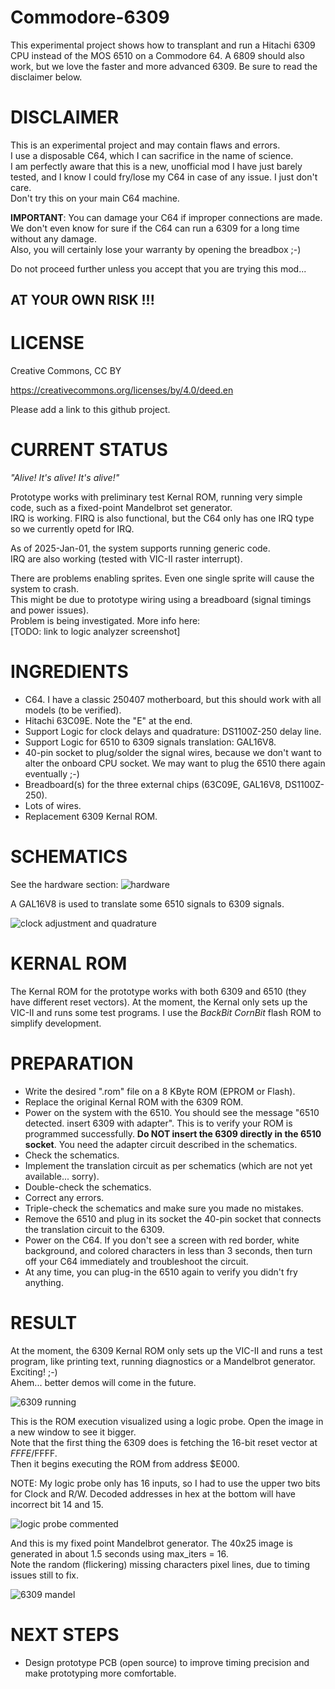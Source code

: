# Commodore-6309

This experimental project shows how to transplant and run a Hitachi 6309 CPU instead of the MOS 6510 on a Commodore 64.
A 6809 should also work, but we love the faster and more advanced 6309.
Be sure to read the disclaimer below.

# DISCLAIMER

This is an experimental project and may contain flaws and errors.  
I use a disposable C64, which I can sacrifice in the name of science.  
I am perfectly aware that this is a new, unofficial mod I have just barely tested, and I know I could fry/lose my C64 in case of any issue. I just don't care.  
Don't try this on your main C64 machine.  
  
**IMPORTANT**: You can damage your C64 if improper connections are made.  
We don't even know for sure if the C64 can run a 6309 for a long time without any damage.  
Also, you will certainly lose your warranty by opening the breadbox   ;-)  

Do not proceed further unless you accept that you are trying this mod...  

## AT YOUR OWN RISK !!!

# LICENSE

Creative Commons, CC BY

https://creativecommons.org/licenses/by/4.0/deed.en

Please add a link to this github project.

# CURRENT STATUS

_"Alive! It's alive! It's alive!"_

Prototype works with preliminary test Kernal ROM, running very simple code, such as a fixed-point Mandelbrot set generator.  
IRQ is working.
FIRQ is also functional, but the C64 only has one IRQ type so we currently opetd for IRQ.

As of 2025-Jan-01, the system supports running generic code.  
IRQ are also working (tested with VIC-II raster interrupt).  

There are problems enabling sprites. Even one single sprite will cause the system to crash.  
This might be due to prototype wiring using a breadboard (signal timings and power issues).  
Problem is being investigated. More info here:  
[TODO: link to logic analyzer screenshot]

# INGREDIENTS

- C64. I have a classic 250407 motherboard, but this should work with all models (to be verified).
- Hitachi 63C09E. Note the "E" at the end.
- Support Logic for clock delays and quadrature: DS1100Z-250 delay line.
- Support Logic for 6510 to 6309 signals translation: GAL16V8.
- 40-pin socket to plug/solder the signal wires, because we don't want to alter the onboard CPU socket. We may want to plug the 6510 there again eventually ;-)
- Breadboard(s) for the three external chips (63C09E, GAL16V8, DS1100Z-250).
- Lots of wires.
- Replacement 6309 Kernal ROM.


# SCHEMATICS

See the hardware section: ![hardware](hardware/)

A GAL16V8 is used to translate some 6510 signals to 6309 signals.  

![clock adjustment and quadrature](media/2025-01-08-prototype.jpg)

# KERNAL ROM

The Kernal ROM for the prototype works with both 6309 and 6510 (they have different reset vectors).
At the moment, the Kernal only sets up the VIC-II and runs some test programs.
I use the _BackBit CornBit_ flash ROM to simplify development.

# PREPARATION

- Write the desired ".rom" file on a 8 KByte ROM (EPROM or Flash).
- Replace the original Kernal ROM with the 6309 ROM.
- Power on the system with the 6510. You should see the message "6510 detected. insert 6309 with adapter". This is to verify your ROM is programmed successfully. __Do NOT insert the 6309 directly in the 6510 socket__. You need the adapter circuit described in the schematics.
- Check the schematics.
- Implement the translation circuit as per schematics (which are not yet available... sorry).
- Double-check the schematics.
- Correct any errors.
- Triple-check the schematics and make sure you made no mistakes.
- Remove the 6510 and plug in its socket the 40-pin socket that connects the translation circuit to the 6309.
- Power on the C64. If you don't see a screen with red border, white background, and colored characters in less than 3 seconds, then turn off your C64 immediately and troubleshoot the circuit.
- At any time, you can plug-in the 6510 again to verify you didn't fry anything.

# RESULT

At the moment, the 6309 Kernal ROM only sets up the VIC-II and runs a test program, like printing text, running diagnostics or a Mandelbrot generator.
Exciting! ;-)  
Ahem... better demos will come in the future.

![6309 running](media/2024-10-05_6309_running.jpg)

This is the ROM execution visualized using a logic probe. Open the image in a new window to see it bigger.  
Note that the first thing the 6309 does is fetching the 16-bit reset vector at $FFFE/$FFFF.  
Then it begins executing the ROM from address $E000.  

NOTE: My logic probe only has 16 inputs, so I had to use the upper two bits for Clock and R/W. Decoded addresses in hex at the bottom will have incorrect bit 14 and 15.

![logic probe commented](media/2024-10-05_probe_commented.jpg)

  
And this is my fixed point Mandelbrot generator. The 40x25 image is generated in about 1.5 seconds using max_iters = 16.  
Note the random (flickering) missing characters pixel lines, due to timing issues still to fix.

![6309 mandel](media/20241102-6309-mandel.jpg)

# NEXT STEPS

- Design prototype PCB (open source) to improve timing precision and make prototyping more comfortable.

